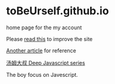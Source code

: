 # toBeUrself.github.io
home page for the my account

Please [read this](https://developers.google.com/web/fundamentals/web-app-manifest/) to improve the site 

[Another article](https://dev.to/henrylim96/15nothing-pwa-12i9) for reference

[汤姆大叔 Deep Javascript series](https://www.cnblogs.com/TomXu/archive/2011/12/15/2288411.html)

The boy focus on Javescript.
